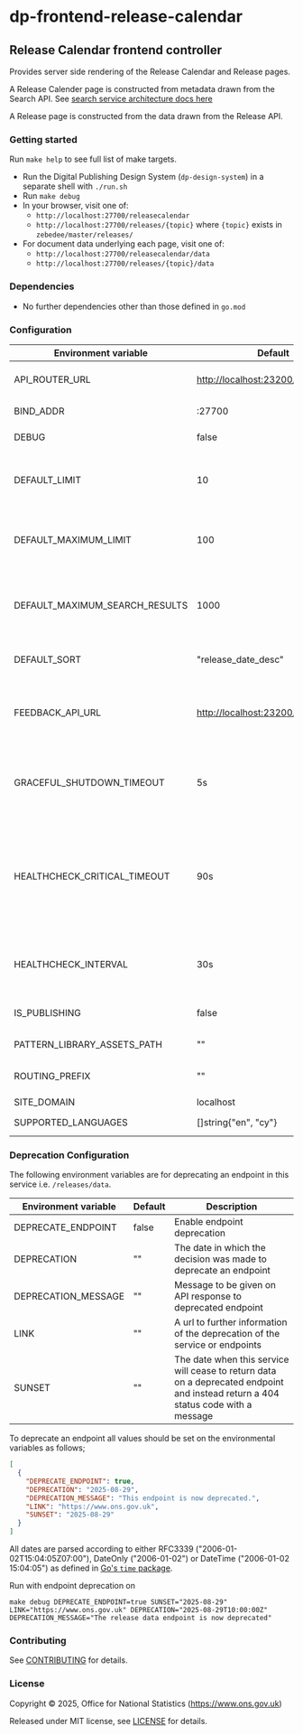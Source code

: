 # dp-frontend-release-calendar

## Release Calendar frontend controller

Provides server side rendering of the Release Calendar and Release pages.

A Release Calender page is constructed from metadata drawn from the Search API.
See [search service architecture docs here](https://github.com/ONSdigital/dp-search-api/tree/develop/architecture#search-service-architecture)

A Release page is constructed from the data drawn from the Release API.

### Getting started

Run `make help` to see full list of make targets.

* Run the Digital Publishing Design System (`dp-design-system`) in a
  separate shell with `./run.sh`
* Run `make debug`
* In your browser, visit one of:
  * `http://localhost:27700/releasecalendar`
  * `http://localhost:27700/releases/{topic}` where `{topic}` exists in `zebedee/master/releases/`
* For document data underlying each page, visit one of:
  * `http://localhost:27700/releasecalendar/data`
  * `http://localhost:27700/releases/{topic}/data`

### Dependencies

* No further dependencies other than those defined in `go.mod`

### Configuration

| Environment variable           | Default                     | Description                                                                                                        |
|--------------------------------|-----------------------------|--------------------------------------------------------------------------------------------------------------------|
| API_ROUTER_URL                 | <http://localhost:23200/v1> | The URL of the [dp-api-router](https://github.com/ONSdigital/dp-api-router)                                        |
| BIND_ADDR                      | :27700                      | The host and port to bind to                                                                                       |
| DEBUG                          | false                       | Enable debug mode                                                                                                  |
| DEFAULT_LIMIT                  | 10                          | The default size of (number of search results on) a page                                                           |
| DEFAULT_MAXIMUM_LIMIT          | 100                         | The default maximum size of (number of search results on) a page                                                   |
| DEFAULT_MAXIMUM_SEARCH_RESULTS | 1000                        | The default maximum number of search results that will be paged                                                    |
| DEFAULT_SORT                   | "release_date_desc"         | The default sort order of search results                                                                           |
| FEEDBACK_API_URL               | [http://localhost:23200/v1/feedback](http://localhost:23200/v1/feedback) | The public `dp-api-router` address for feedback, not the internal one |
| GRACEFUL_SHUTDOWN_TIMEOUT      | 5s                          | The graceful shutdown timeout in seconds (`time.Duration` format)                                                  |
| HEALTHCHECK_CRITICAL_TIMEOUT   | 90s                         | Time to wait until an unhealthy dependent propagates its state to make this app unhealthy (`time.Duration` format) |
| HEALTHCHECK_INTERVAL           | 30s                         | Time between self-healthchecks (`time.Duration` format)                                                            |
| IS_PUBLISHING                  | false                       | Mode in which the service is running                                                                               |
| PATTERN_LIBRARY_ASSETS_PATH    | ""                          | Pattern library location                                                                                           |
| ROUTING_PREFIX                 | ""                          | Any routing prefix for the service                                                                                 |
| SITE_DOMAIN                    | localhost                   |                                                                                                                    |
| SUPPORTED_LANGUAGES            | []string{"en", "cy"}        | Supported languages                                                                                                |

### Deprecation Configuration

The following environment variables are for deprecating an endpoint in this service i.e. `/releases/data`.

| Environment variable           | Default                     | Description                                                                                                        |
|--------------------------------|-----------------------------|--------------------------------------------------------------------------------------------------------------------|
| DEPRECATE_ENDPOINT             | false                       | Enable endpoint deprecation                                                                                        |
| DEPRECATION                    | ""                          | The date in which the decision was made to deprecate an endpoint                                                   |
| DEPRECATION_MESSAGE            | ""                          | Message to be given on API response to deprecated endpoint                                                         |
| LINK                           | ""                          | A url to further information of the deprecation of the service or endpoints                                        |
| SUNSET                         | ""                          | The date when this service will cease to return data on a deprecated endpoint and instead return a 404 status code with a message                   |

To deprecate an endpoint all values should be set on the environmental variables as follows;

```json
[
  {
    "DEPRECATE_ENDPOINT": true,
    "DEPRECATION": "2025-08-29",
    "DEPRECATION_MESSAGE": "This endpoint is now deprecated.",
    "LINK": "https://www.ons.gov.uk",
    "SUNSET": "2025-08-29"
  }
]
```

All dates are parsed according to either RFC3339 ("2006-01-02T15:04:05Z07:00"), DateOnly ("2006-01-02") or DateTime ("2006-01-02 15:04:05") as defined in [Go's `time` package](https://pkg.go.dev/time#pkg-constants).

Run with endpoint deprecation on

```make
make debug DEPRECATE_ENDPOINT=true SUNSET="2025-08-29" LINK="https://www.ons.gov.uk" DEPRECATION="2025-08-29T10:00:00Z" DEPRECATION_MESSAGE="The release data endpoint is now deprecated"
```

### Contributing

See [CONTRIBUTING](CONTRIBUTING.md) for details.

### License

Copyright © 2025, Office for National Statistics (<https://www.ons.gov.uk>)

Released under MIT license, see [LICENSE](LICENSE.md) for details.
